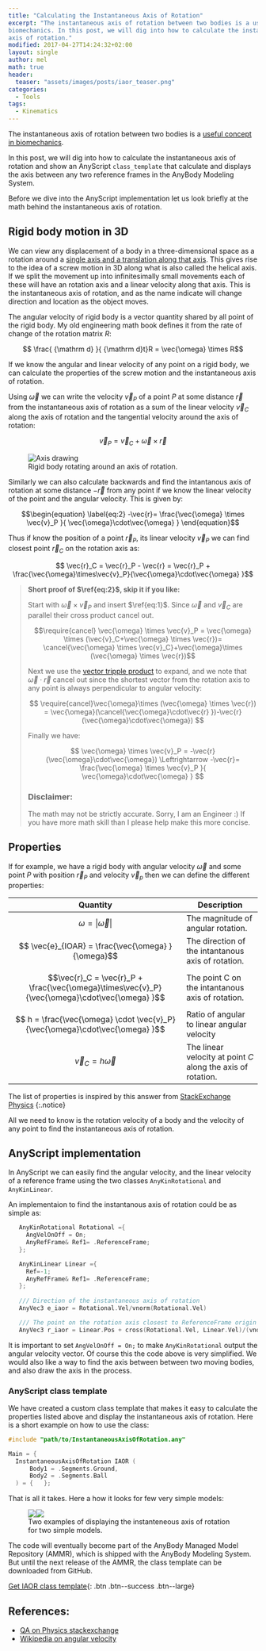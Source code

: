 ```yaml
---
title: "Calculating the Instantaneous Axis of Rotation"
excerpt: "The instantaneous axis of rotation between two bodies is a useful concept in
biomechanics. In this post, we will dig into how to calculate the instantaneous
axis of rotation."
modified: 2017-04-27T14:24:32+02:00
layout: single
author: mel
math: true
header:
  teaser: "assets/images/posts/iaor_teaser.png"
categories:
  - Tools
tags:
  - Kinematics
---
```



The instantaneous axis of rotation between two bodies is a [useful concept in
biomechanics](https://scholar.google.dk/scholar?as_sdt=1,5&q=biomechanics+instantaneous+axis+of+rotation&hl=en&as_vis=1).

In this post, we will dig into how to calculate the instantaneous
axis of rotation and show an AnyScript `class_template` that calculate and displays the
axis between any two reference frames in the AnyBody
Modeling System.

Before we dive into the AnyScript implementation let us look briefly at the math
behind the instantaneous axis of rotation.

## Rigid body motion in 3D

We can view any displacement of a body in a three-dimensional space as a
rotation around a [single axis and a translation along that
axis](https://en.wikipedia.org/wiki/Euler%27s_rotation_theorem). This gives rise
to the idea of a screw motion in 3D along what is also called the helical axis.
If we split the movement up into infinitesimally small movements each of these
will have an rotation axis and a linear velocity along that axis. This is the
instantaneous axis of rotation, and as the name indicate will change direction
and location as the object moves.

The angular velocity of rigid body is a vector quantity shared by all point of
the rigid body. My old engineering math book defines it from the rate of change
of the rotation matrix $R$:

$$ \frac{ {\mathrm d} }{ {\mathrm d}t}R = \vec{\omega} \times R$$

If we know the angular and linear velocity of any point on a rigid body, we can
calculate the properties of the screw motion and the instantaneous axis of
rotation. 

Using $\vec{\omega}$ we can write the velocity $\vec{v}_P$ of a point $P$ at
some distance $\vec{r}$ from the instantaneous axis of rotation as a sum of the
linear velocity $\vec{v}_C$ along the axis of rotation and the tangential
velocity around the axis of rotation:

$$\begin{equation} \label{eq:1} \vec{v}_P = \vec{v}_C + \vec{\omega} \times \vec{r} \end{equation}$$

<figure class="align-center" style="width: 400px">
    <img src= "{{ site.url }}{{ site.baseurl }}/assets/images/posts/iaor_drawing.png" alt="Axis drawing" >
    <figcaption>Rigid body rotating around an axis of rotation.</figcaption>
</figure>

Similarly we can also calculate backwards and find the intantanous axis of
rotation at some distance $-\vec{r}$ from any point if we know the linear
velocity of the point and the angular velocity. This is given by:

$$\begin{equation} \label{eq:2} -\vec{r}= \frac{\vec{\omega} \times \vec{v}_P }{
\vec{\omega}\cdot\vec{\omega} } \end{equation}$$

Thus if know the position of a point $\vec{r}_P$, its 
linear velocity $\vec{v}_P$ we can find closest point
$\vec{r}_C$ on the rotation axis as:

 $$ \vec{r}_C = \vec{r}_P - \vec{r} = \vec{r}_P + \frac{\vec{\omega}\times\vec{v}_P}{\vec{\omega}\cdot\vec{\omega} }$$

> **Short proof of $\ref{eq:2}$, skip it if you like:**
>
>Start with $\vec{\omega} \times \vec{v}_P$ and insert $\ref{eq:1}$. Since
>$\vec{\omega}$ and $\vec{v}_C$ are parallel their cross product cancel out.
>
> $$\require{cancel} \vec{\omega} \times \vec{v}_P = \vec{\omega} \times (\vec{v}_C+\vec{\omega} \times \vec{r})= \cancel{\vec{\omega} \times \vec{v}_C}+\vec{\omega}\times (\vec{\omega} \times \vec{r})$$
>
> Next we use the [vector tripple product](https://en.wikipedia.org/wiki/Triple_product#Vector_triple_product) to expand, and we note that $\vec{\omega}\cdot\vec{r}$ cancel out since the shortest vector from the rotation axis to any point is always perpendicular to angular velocity:
>
> $$ \require{cancel}\vec{\omega}\times (\vec{\omega} \times \vec{r}) = \vec{\omega}(\cancel{\vec{\omega}\cdot\vec{r} })-\vec{r}(\vec{\omega}\cdot\vec{\omega}) $$
>
>Finally we have:
>
> $$  \vec{\omega} \times \vec{v}_P = -\vec{r}(\vec{\omega}\cdot\vec{\omega}) \Leftrightarrow -\vec{r}= \frac{\vec{\omega} \times \vec{v}_P }{
\vec{\omega}\cdot\vec{\omega} } $$
>
>### Disclaimer:
>
> The math may not be strictly accurate. Sorry, I am an Engineer :) If
> you have more math skill than I please help make this more concise.


## Properties

If for example, we have a rigid body with angular velocity $\vec{\omega}$ and
some point $P$ with position $\vec{r}_P$ and velocity $\vec{v}_p$ then we can
define the different properties:

| Quantity                              |                        Description                     |
| ---------------------------------- | ------------------------------------------------------ | 
| $$ \omega = \|\vec{\omega}\|$$                       | The magnitude of angular rotation.     |
| $$ \vec{e}_{IOAR} = \frac{\vec{\omega} }{\omega}$$   | The direction of the intantanous axis of rotation.  |
| $$\vec{r}_C = \vec{r}_P + \frac{\vec{\omega}\times\vec{v}_P}{\vec{\omega}\cdot\vec{\omega} }$$   |  The point C on the intantanous axis of rotation.      |
| $$ h = \frac{\vec{\omega} \cdot \vec{v}_P}{\vec{\omega}\cdot\vec{\omega} }$$  | Ratio of angular to linear angular velocity |
| $$ \vec{v}_C = h\vec{\omega} $$  | The linear velocity at point $C$ along the axis of rotation.  |

The list of properties is inspired by this answer from [StackExchange
Physics](https://physics.stackexchange.com/questions/173987/how-can-i-relate-linear-and-angular-motion-using-a-single-formula/174209#174209)
{:.notice}

All we need to know is the rotation velocity of a body and the velocity of any
point to find the instantaneous axis of rotation.

## AnyScript implementation

In AnyScript we can easily find the angular velocity, and the linear velocity of
a reference frame using the two classes `AnyKinRotational` and `AnyKinLinear`.

An implementaion to find the instantanous axis of rotation could be as simple
as:

```c++
   AnyKinRotational Rotational ={
     AngVelOnOff = On;
     AnyRefFrame& Ref1= .ReferenceFrame;
   }; 

   AnyKinLinear Linear ={
     Ref=-1;
     AnyRefFrame& Ref1= .ReferenceFrame;
   };
   
   /// Direction of the instantaneous axis of rotation
   AnyVec3 e_iaor = Rotational.Vel/vnorm(Rotational.Vel)

   /// The point on the rotation axis closest to ReferenceFrame origin
   AnyVec3 r_iaor = Linear.Pos + cross(Rotational.Vel, Linear.Vel)/(vnorm(Rotational.Vel)^2);
```

It is important to set `AngVelOnOff = On;` to make `AnyKinRotational` output the
angular velocity vector. Of course this the code above is very simplified. We
would also like a way to find the axis between between two moving bodies, and
also draw the axis in the process.

### AnyScript class template

We have created a custom class template that makes it easy to calculate the
properties listed above and display the instantaneous axis of rotation. Here is
a short example on how to use the class:


```c++
#include "path/to/InstantaneousAxisOfRotation.any"

Main = {
  InstantaneousAxisOfRotation IAOR (
      Body1 = .Segments.Ground,
      Body2 = .Segments.Ball
  ) = {   };
```

That is all it takes. Here a how it looks for few very simple models:

<figure class="half">
    <img src= "{{ site.url }}{{ site.baseurl }}/assets/images/posts/iaor_ball.gif" ><img src="{{ site.url }}{{ site.baseurl }}/assets/images/posts/iaor_reffreames.gif">
    <figcaption>Two examples of displaying the instanteneous axis of rotation for two simple models.</figcaption>
</figure>

The code will eventually become part of the AnyBody Managed Model Repository
(AMMR), which is shipped with the AnyBody Modeling System. But until the next
release of the AMMR, the class template can be downloaded from GitHub.

[<i class="fa fa-github"></i> Get IAOR class template](https://github.com/AnyBody/iaor){:
.btn .btn--success .btn--large}

## References:
* [QA on Physics stackexchange](https://physics.stackexchange.com/questions/173987/how-can-i-relate-linear-and-angular-motion-using-a-single-formula/174209#174209)
* [Wikipedia on angular velocity](https://en.wikipedia.org/wiki/Angular_velocity)